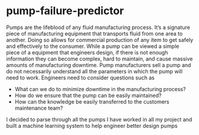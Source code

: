 # pump-failure-predictor

Pumps are the lifeblood of any fluid manufacturing process. It’s a signature piece of manufacturing equipment that transports fluid from one area to another. Doing so allows for commercial production of any item to get safely and effectively to the consumer. While a pump can be viewed a simple piece of a equipment that engineers design, if there is not enough information they can become complex, hard to maintain, and cause massive amounts of manufacturing downtime. Pump manufacturers sell a pump and do not necessarily understand all the parameters in which the pump will need to work. Engineers need to consider questions such as

- What can we do to minimize downtime in the manufacturing process? 
- How do we ensure that the pump can be easily maintained? 
- How can the knowledge be easily transferred to the customers maintenance team? 

I decided to parse through all the pumps I have worked in all my project and built a machine learning system to help engineer better design pumps

